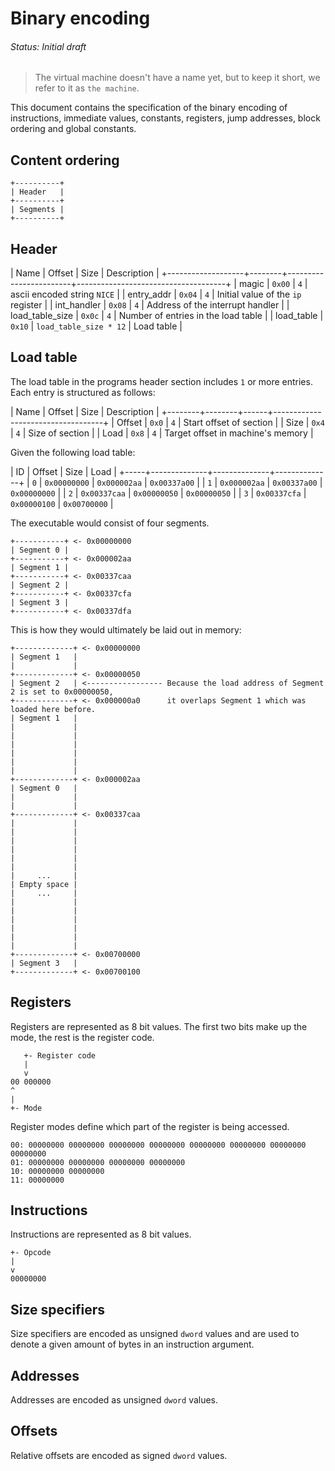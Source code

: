 # Binary encoding
###### Status: Initial draft

> The virtual machine doesn't have a name yet, but to keep it short,
we refer to it as `the machine`.

This document contains the specification of the binary encoding of instructions,
immediate values, constants, registers, jump addresses, block ordering and
global constants.

## Content ordering

```
+----------+
| Header   |
+----------+
| Segments |
+----------+
```

## Header

| Name              | Offset | Size                   | Description                         |
+-------------------+--------+------------------------+-------------------------------------+
| magic             | `0x00` | `4`                    | ascii encoded string `NICE`         |
| entry_addr        | `0x04` | `4`                    | Initial value of the `ip` register  |
| int_handler       | `0x08` | `4`                    | Address of the interrupt handler    |
| load_table_size   | `0x0c` | `4`                    | Number of entries in the load table |
| load_table        | `0x10` | `load_table_size * 12` | Load table                          |

## Load table

The load table in the programs header section includes `1` or more entries.
Each entry is structured as follows:

| Name   | Offset | Size | Description                       |
+--------+--------+------+-----------------------------------+
| Offset | `0x0`  | `4`  | Start offset of section           |
| Size   | `0x4`  | `4`  | Size of section                   |
| Load   | `0x8`  | `4`  | Target offset in machine's memory |

Given the following load table:

| ID  | Offset       | Size         | Load         |
+-----+--------------+--------------+--------------+
| `0` | `0x00000000` | `0x000002aa` | `0x00337a00` |
| `1` | `0x000002aa` | `0x00337a00` | `0x00000000` |
| `2` | `0x00337caa` | `0x00000050` | `0x00000050` |
| `3` | `0x00337cfa` | `0x00000100` | `0x00700000` |

The executable would consist of four segments.

```
+-----------+ <- 0x00000000
| Segment 0 |
+-----------+ <- 0x000002aa
| Segment 1 |
+-----------+ <- 0x00337caa
| Segment 2 |
+-----------+ <- 0x00337cfa
| Segment 3 |
+-----------+ <- 0x00337dfa
```

This is how they would ultimately be laid out in memory:

```
+-------------+ <- 0x00000000
| Segment 1   |
|             |
+-------------+ <- 0x00000050
| Segment 2   | <----------------- Because the load address of Segment 2 is set to 0x00000050,
+-------------+ <- 0x000000a0      it overlaps Segment 1 which was loaded here before.
| Segment 1   |
|             |
|             |
|             |
|             |
|             |
|             |
+-------------+ <- 0x000002aa
| Segment 0   |
|             |
|             |
+-------------+ <- 0x00337caa
|             |
|             |
|             |
|             |
|             |
|             |
|     ...     |
| Empty space |
|     ...     |
|             |
|             |
|             |
|             |
|             |
|             |
+-------------+ <- 0x00700000
| Segment 3   |
+-------------+ <- 0x00700100
```

## Registers

Registers are represented as 8 bit values. The first two bits make up the mode, the rest
is the register code.

```
   +- Register code
   |
   v
00 000000
^
|
+- Mode
```

Register modes define which part of the register is being accessed.

```
00: 00000000 00000000 00000000 00000000 00000000 00000000 00000000 00000000
01: 00000000 00000000 00000000 00000000
10: 00000000 00000000
11: 00000000
```

## Instructions

Instructions are represented as 8 bit values.

```
+- Opcode
|
v
00000000
```

## Size specifiers

Size specifiers are encoded as unsigned `dword` values and are used to denote
a given amount of bytes in an instruction argument.

## Addresses

Addresses are encoded as unsigned `dword` values.

## Offsets

Relative offsets are encoded as signed `dword` values.

